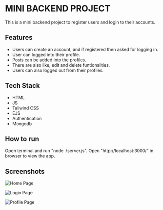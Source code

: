 # MINI BACKEND PROJECT
This is a mini backend project to register users and login to their accounts.
## Features
- Users can create an account, and if registered then asked for logging in.
- User can logged into their profile.
- Posts can be added into the profiles.
- There are also like, edit and delete funtionalities.
- Users can also logged out from their profiles.
## Tech Stack
- HTML
- JS
- Tailwind CSS
- EJS
- Authentication
- Mongodb
## How to run
Open terminal and run "node .\server.js". Open "http://localhost:3000/" in browser to view the app.
## Screenshots
![Home Page](https://github.com/naskar-akash/Mini-Backend-Project/issues/1#issue-3240121992)

![Login Page](https://github.com/naskar-akash/Mini-Backend-Project/issues/3#issue-3240134031)

![Profile Page](https://github.com/naskar-akash/Mini-Backend-Project/issues/4#issue-3240139823)
